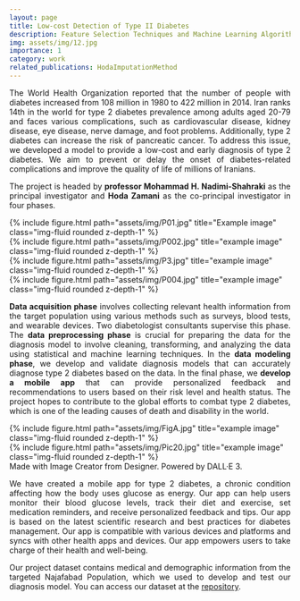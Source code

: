 ```yaml
---
layout: page
title: Low-cost Detection of Type II Diabetes
description: Feature Selection Techniques and Machine Learning Algorithms
img: assets/img/12.jpg
importance: 1
category: work
related_publications: HodaImputationMethod
---
```

<p align="justify">The World Health Organization reported that the number of people with diabetes increased from 108 million in 1980 to 422 million in 2014. Iran ranks 14th in the world for type 2 diabetes prevalence among adults aged 20-79 and faces various complications, such as cardiovascular disease, kidney disease, eye disease, nerve damage, and foot problems. Additionally, type 2 diabetes can increase the risk of pancreatic cancer. To address this issue, we developed a model to provide a low-cost and early diagnosis of type 2 diabetes. We aim to prevent or delay the onset of diabetes-related complications and improve the quality of life of millions of Iranians.</p>

<p align="justify">The project is headed by <b>professor Mohammad H. Nadimi-Shahraki</b> as the principal investigator and <b>Hoda Zamani</b> as the co-principal investigator in four phases. 
     

<div class="row">
    <div class="col-sm mt-3 mt-md-0">
        {% include figure.html path="assets/img/P01.jpg" title="Example image" class="img-fluid rounded z-depth-1" %}
    </div>
    <div class="col-sm mt-3 mt-md-0">
        {% include figure.html path="assets/img/P002.jpg" title="example image" class="img-fluid rounded z-depth-1" %}
    </div>
    <div class="col-sm mt-3 mt-md-0">
        {% include figure.html path="assets/img/P3.jpg" title="example image" class="img-fluid rounded z-depth-1" %}
    </div>
    <div class="col-sm mt-3 mt-md-0">
        {% include figure.html path="assets/img/P004.jpg" title="example image" class="img-fluid rounded z-depth-1" %}
    </div>    
</div>

<p align="justify"><b>Data acquisition phase</b> involves collecting relevant health information from the target population using various methods such as surveys, blood tests, and wearable devices. Two diabetologist consultants supervise this phase. The <b>data preprocessing phase</b> is crucial for preparing the data for the diagnosis model to involve cleaning, transforming, and analyzing the data using statistical and machine learning techniques. In the <b>data modeling phase</b>, we develop and validate diagnosis models that can accurately diagnose type 2 diabetes based on the data. In the final phase, we <b>develop a mobile app</b> that can provide personalized feedback and recommendations to users based on their risk level and health status. The project hopes to contribute to the global efforts to combat type 2 diabetes, which is one of the leading causes of death and disability in the world.</p>


<div class="row justify-content-sm-center">
    <div class="col-sm mt-3 mt-md-0">
        {% include figure.html path="assets/img/FigA.jpg" title="example image" class="img-fluid rounded z-depth-1" %}
    </div>
     <div class="col-sm mt-3 mt-md-0">
        {% include figure.html path="assets/img/Pic20.jpg" title="example image" class="img-fluid rounded z-depth-1" %}
    </div>
</div>
<div class="caption">
    Made with Image Creator from Designer. Powered by DALL·E 3.
</div>

<p align="justify">We have created a mobile app for type 2 diabetes, a chronic condition affecting how the body uses glucose as energy. Our app can help users monitor their blood glucose levels, track their diet and exercise, set medication reminders, and receive personalized feedback and tips. Our app is based on the latest scientific research and best practices for diabetes management. Our app is compatible with various devices and platforms and syncs with other health apps and devices. Our app empowers users to take charge of their health and well-being.

<p align="justify">Our project dataset contains medical and demographic information from the targeted Najafabad Population, which we used to develop and test our diagnosis model. You can access our dataset at the <a href="https://hodazamani.github.io/repositories">repository</a>.</p>

